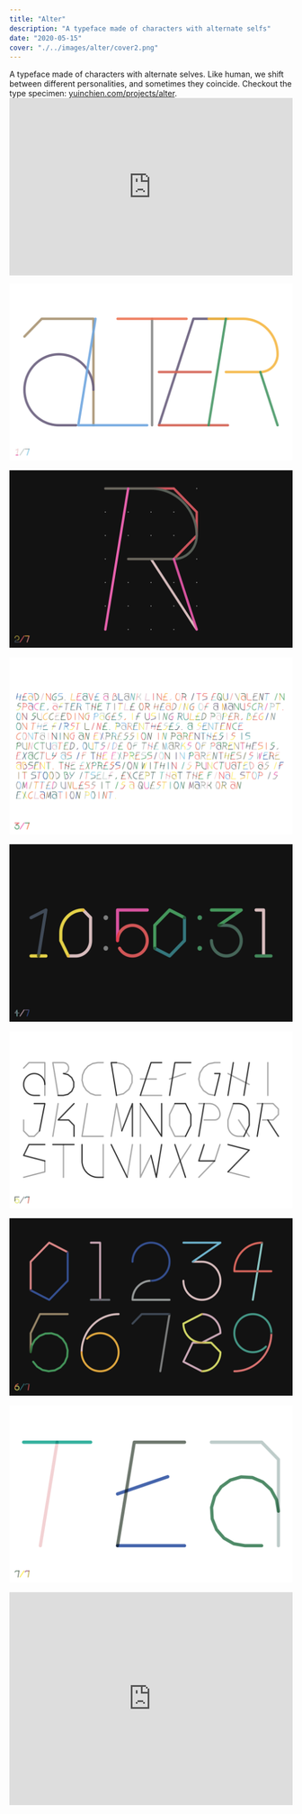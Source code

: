 ```yaml
---
title: "Alter"
description: "A typeface made of characters with alternate selfs"
date: "2020-05-15"
cover: "./../images/alter/cover2.png"
---
```

<div class="text">A typeface made of characters with alternate selves. Like human, we shift between different personalities, and sometimes they coincide. Checkout the type specimen: <a href="https://yuinchien.com/projects/alter/" target="_blank">yuinchien.com/projects/alter</a>.</div>

<div class="video"><div style="padding:62.5% 0 0 0;position:relative;"><iframe src="https://player.vimeo.com/video/421173501?autoplay=1&title=0&byline=0&portrait=0" style="position:absolute;top:0;left:0;width:100%;height:100%;" frameborder="0" allow="autoplay; fullscreen" allowfullscreen></iframe></div><script src="https://player.vimeo.com/api/player.js"></script></div>

![Alter](./../images/alter/10.png)

![Alter](./../images/alter/20.png)

![Alter](./../images/alter/30.png)

![Alter](./../images/alter/40.png)

![Alter](./../images/alter/50.png)

![Alter](./../images/alter/60.png)

![Alter](./../images/alter/71.png)

<div class="video"><div style="padding:75% 0 0 0;position:relative;"><iframe src="https://player.vimeo.com/video/420443568?autoplay=1&title=0&byline=0&portrait=0" style="position:absolute;top:0;left:0;width:100%;height:100%;" frameborder="0" allow="autoplay; fullscreen" allowfullscreen></iframe></div><script src="https://player.vimeo.com/api/player.js"></script></div>
